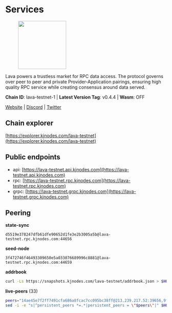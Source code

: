 # Services

<figure><img src="https://raw.githubusercontent.com/kj89/testnet_manuals/main/pingpub/logos/lava.png" width="150" alt=""><figcaption></figcaption></figure>

Lava powers a trustless market for RPC data access. The protocol  governs over peer to peer and private Provider-Application pairings,  ensuring high quality RPC service while creating consensus around data served.

**Chain ID**: lava-testnet-1 | **Latest Version Tag**: v0.4.4 | **Wasm**: OFF

[Website](https://lavanet.xyz) | [Discord](https://discord.com/invite/Tbk5NxTCdA) | [Twitter](https://twitter.com/lavanetxyz)


## Chain explorer
[https://explorer.kjnodes.com/lava-testnet](https://explorer.kjnodes.com/lava-testnet)

## Public endpoints

* api: [https://lava-testnet.api.kjnodes.com](https://lava-testnet.api.kjnodes.com)
* rpc: [https://lava-testnet.rpc.kjnodes.com](https://lava-testnet.rpc.kjnodes.com)
* grpc: [https://lava-testnet.grpc.kjnodes.com](https://lava-testnet.grpc.kjnodes.com)

## Peering

**state-sync**

```text
d5519e378247dfb61dfe90652d1fe3e2b3005a5b@lava-testnet.rpc.kjnodes.com:44656
```

**seed-node**

```text
3f472746f46493309650e5a033076689996c8881@lava-testnet.rpc.kjnodes.com:44659
```

**addrbook**
```bash
curl -Ls https://snapshots.kjnodes.com/lava-testnet/addrbook.json > $HOME/.lava/config/addrbook.json
```

**live-peers** (33)
```bash
peers="14ae45e7f2ff7491cfa686a8fcac7cc095bc38ff@213.239.217.52:39656,9fde827327a35dadcde19cbca9f9255c2f5c4cb6@65.109.106.6:26656,d5519e378247dfb61dfe90652d1fe3e2b3005a5b@65.109.68.190:44656,855ce67c043ed3f466b1cda61525193f6e239c93@144.217.201.173:26656,e593c7a9ca61f5616119d6beb5bd8ef5dd28d62d@34.246.190.1:26656,24a2bb2d06343b0f74ed0a6dc1d409ce0d996451@188.40.98.169:27656,72aabf4950afe5f2514cff8dc6c2c56600e7ed03@34.251.254.15:26656,2031e65ee8a13e57d922a14d28d67be0ada21a95@3.252.208.167:26656,897d44b1cb6633539cf51261f6629a9d5664eb9b@159.69.72.247:11656,0e9062ed560ce78eba346f1d73ae3ca9eeea5985@142.132.248.253:24656,3c47fd1662bcb17a4713c23e41d7b25e34478b8e@103.19.25.157:26672,799077b3a3b52094ab3ca19b6a7ecab89c50cb61@185.144.99.97:26657,3a445bfdbe2d0c8ee82461633aa3af31bc2b4dc0@3.252.219.158:26656,7ec0007e3c24012db9d5596745db5cb7c8321b50@95.216.7.169:60956,f9f49cc8ffbdee85fb8a9551f644f5554a610ebe@91.107.137.90:26656,7fb838681ff9855a634c7823de605fb4a5d22eba@65.108.144.202:26656,18432dbb1238c416053bcbbc7b85b5f1258010a0@193.34.212.34:11134,d796c20b5bdb8f1633c2a13afbf12314a77b668c@91.107.148.113:26656,a5c1d2e86c2dc0eecb009dc71c92d6b5e193db6b@35.210.166.150:26656,eb7832932626c1c636d16e0beb49e0e4498fbd5e@65.108.231.124:20656,0a528da95ca8025ef4043b6e73f1e789f4102940@176.103.222.22:26656,bb8c8cea499a1fa7e97922b5a9882c2360c6575a@176.103.222.21:26656,dfa93668152cb6b3a822c987f9c22110a1c2f314@178.18.255.221:26656,d3eb474a1f90d004e49638e384069c32d7dcc8a2@185.252.232.110:26656,5676c8606f23471e220f8bf7317498a61bb93194@65.21.134.202:26686,0adbe1e790b58d19cc53a9839059a95d7d5d7aba@65.109.70.23:19956,c0efea9152aed75fcf3022b8af45243818c59d6a@49.12.13.104:26656,e77d76e89ae593411ca6a6f1f13bc98d3bdb2024@161.97.142.90:26656,ec8065014ed4814b12c884ed528b96f281104528@65.21.131.215:26686,d2ded0eb8f9a1bcb61af92c8d6a1cf1cbc747847@194.163.180.203:26656,910c0e9e8299d642208ef4c4199ae9ea44d6ffe1@164.68.99.218:26656,7c6b756adbd4a7a7a9fbd2f538627077641cf114@65.109.69.240:27657,29363a9673ba0f48f640d1260731a73e2058aab8@62.3.12.128:26656"
sed -i -e "s|^persistent_peers *=.*|persistent_peers = \"$peers\"|" $HOME/.lava/config/config.toml
```
